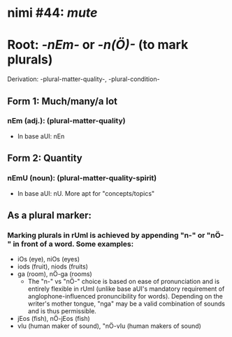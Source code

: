 # nimi #44: *mute*
# Root: *-nEm-* or *-n(Ö)-* (to mark plurals)
Derivation: -plural-matter-quality-, -plural-condition-

## Form 1: Much/many/a lot
### nEm (adj.): (plural-matter-quality)
* In base aUI: nEn

## Form 2: Quantity
### nEmU (noun): (plural-matter-quality-spirit)
* In base aUI: nU. More apt for "concepts/topics"

## As a plural marker:
### Marking plurals in rUmI is achieved by appending "n-" or "nÖ-" in front of a word. Some examples:
* iOs (eye), niOs (eyes)
* iods (fruit), niods (fruits)
* ga (room), nÖ-ga (rooms)
  * The "n-" vs "nÖ-" choice is based on ease of pronunciation and is entirely flexible in rUmI (unlike base aUI's mandatory requirement of anglophone-influenced pronuncibility for words). Depending on the writer's mother tongue, "nga" may be a valid combination of sounds and is thus permissible.
* jEos (fish), nÖ-jEos (fish)
* vIu (human maker of sound), "nÖ-vIu (human makers of sound)

 
  

